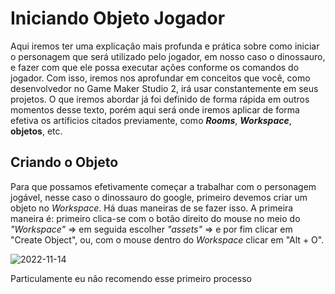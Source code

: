 # Iniciando Objeto Jogador

Aqui iremos ter uma explicação mais profunda e prática sobre como iniciar o personagem que será utilizado pelo jogador, em nosso caso o dinossauro, e fazer com que ele possa executar ações conforme os comandos do jogador. Com isso, iremos nos aprofundar em conceitos que você, como desenvolvedor no Game Maker Studio 2, irá usar constantemente em seus projetos. O que iremos abordar já foi definido de forma rápida em outros momentos desse texto, porém aqui será onde iremos aplicar de forma efetiva os artíficios citados previamente, como ***Rooms***, ***Workspace***, **objetos**, etc.

## Criando o Objeto

Para que possamos efetivamente começar a trabalhar com o personagem jogável, nesse caso o dinossauro do google, primeiro devemos criar um objeto no *Workspace*. Há duas maneiras de se fazer isso. A primeira maneira é: primeiro clica-se com o botão direito do mouse no meio do *"Workspace"* => em seguida escolher *"assets"* => e por fim clicar em "Create Object", ou, com o mouse dentro do *Workspace* clicar em "Alt + O".

![2022-11-14](https://user-images.githubusercontent.com/112759509/201797275-a926778c-5e8c-4daf-92a9-cc01e63e73ae.png)

Particulamente eu não recomendo esse primeiro processo
